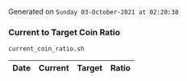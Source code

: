 Generated on `Sunday 03-October-2021 at 02:20:38`

### Current to Target Coin Ratio
`current_coin_ratio.sh`

Date|Current|Target|Ratio
---|---|---|---
